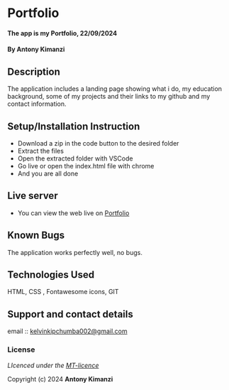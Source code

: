 # Portfolio
#### The app is my Portfolio, 22/09/2024
#### **By Antony Kimanzi**
## Description
The application includes a  landing page showing what i do, my education background, some of my projects and their links to my github  and my contact information.

## Setup/Installation Instruction
* Download a zip in the code button to the desired folder
* Extract the files
* Open the extracted folder with VSCode
* Go live or open the index.html file with chrome
* And you are all done

## Live server
* You can view the web live on [Portfolio](https://antony-kimanzi.github.io/portfolio-challenge/)

## Known Bugs
The application works perfectly well, no bugs.

## Technologies Used
HTML, CSS , Fontawesome icons, GIT

## Support and contact details
email :: kelvinkipchumba002@gmail.com

### License
*LIcenced under the [MT-licence](https://github.com/antony-kimanzi/portfolio-challenge/blob/main/LICENSE.md)*

Copyright (c) 2024 **Antony Kimanzi**
